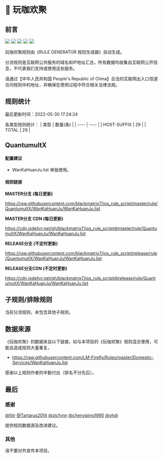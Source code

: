 # 🧸 玩咖欢聚

## 前言

![](https://shields.io/badge/-移除重复规则-ff69b4) ![](https://shields.io/badge/-DOMAIN与DOMAIN--SUFFIX合并-green) ![](https://shields.io/badge/-DOMAIN--SUFFIX间合并-critical) ![](https://shields.io/badge/-DOMAIN--SUFFIX与DOMAIN--KEYWORD合并-blue) ![](https://shields.io/badge/-IP--CIDR(6)合并-blueviolet) 

玩咖欢聚规则由《RULE GENERATOR 规则生成器》自动生成。

分流规则是互联网公共服务的域名和IP地址汇总，所有数据均收集自互联网公开信息，不代表我们支持或使用这些服务。

请通过【中华人民共和国 People's Republic of China】合法的互联网出入口信道访问规则中的地址，并确保在使用过程中符合相关法律法规。

## 规则统计

最后更新时间：2022-05-30 17:24:24

各类型规则统计：
| 类型 | 数量(条)  | 
| ---- | ----  |
| HOST-SUFFIX | 29  | 
| TOTAL | 29  | 


## QuantumultX 

#### 配置建议
- WanKaHuanJu.list 单独使用。

#### 规则链接
**MASTER分支 (每日更新)**

https://raw.githubusercontent.com/blackmatrix7/ios_rule_script/master/rule/QuantumultX/WanKaHuanJu/WanKaHuanJu.list

**MASTER分支 CDN (每日更新)**

https://cdn.jsdelivr.net/gh/blackmatrix7/ios_rule_script@master/rule/QuantumultX/WanKaHuanJu/WanKaHuanJu.list

**RELEASE分支 (不定时更新)**

https://raw.githubusercontent.com/blackmatrix7/ios_rule_script/release/rule/QuantumultX/WanKaHuanJu/WanKaHuanJu.list

**RELEASE分支CDN (不定时更新)**

https://cdn.jsdelivr.net/gh/blackmatrix7/ios_rule_script@release/rule/QuantumultX/WanKaHuanJu/WanKaHuanJu.list

## 子规则/排除规则


当前分流规则，未包含其他子规则。

## 数据来源

《玩咖欢聚》的数据来自以下链接，如与本项目的《玩咖欢聚》规则混合使用，可能会造成规则大量重复。

- https://raw.githubusercontent.com/LM-Firefly/Rules/master/Domestic-Services/WanKaHuanJu.list


感谢以上规则作者的辛勤付出（排名不分先后）。

## 最后

### 感谢

[@fiiir](https://github.com/fiiir) [@Tartarus2014](https://github.com/Tartarus2014) [@zjcfynn](https://github.com/zjcfynn) [@chenyiping1995](https://github.com/chenyiping1995) [@vhdj](https://github.com/vhdj)

提供规则数据源及改进建议。

### 其他

请不要对外宣传本项目。